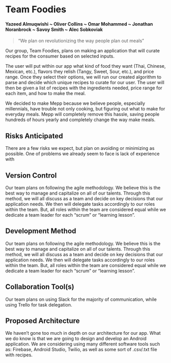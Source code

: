 # Team Foodies
#### Yazeed Almuqwishi ~ Oliver Collins ~ Omar Mohammed ~ Jonathan Noranbrock ~ Savoy Smith ~ Alec Sobkoviak


> “We plan on revolutionizing the way people plan out meals”


Our group, Team Foodies, plans on making an application that will curate recipes for the consumer based on selected inputs. 

The user will put within our app what kind of food they want (Thai, Chinese, Mexican, etc.), flavors they relish (Tangy, Sweet, Sour, etc.), and price range. Once they select their options, we will run our created algorithm to parse and decide which unique recipes to curate for our user. The user will then be given a list of recipes with the ingredients needed, price range for each item, and how to make the meal.

We decided to make Mepp because we believe people, especially millennials, have trouble not only cooking, but figuring out what to make for everyday meals. Mepp will completely remove this hassle, saving people hundreds of hours yearly and completely change the way make meals.


## Risks Anticipated

There are a few risks we expect, but plan on avoiding or minimizing as possible. One of problems we already seem to face is lack of experience with 


## Version Control

Our team plans on following the agile methodology. We believe this is the best way to manage and capitalize on all of our talents. Through this method, we will all discuss as a team and decide on key decisions that our application needs. We then will delegate tasks accordingly to our roles within the team. But, all roles within the team are considered equal while we dedicate a team leader for each “scrum” or “learning lesson”.


## Development Method

Our team plans on following the agile methodology. We believe this is the best way to manage and capitalize on all of our talents. Through this method, we will all discuss as a team and decide on key decisions that our application needs. We then will delegate tasks accordingly to our roles within the team. But, all roles within the team are considered equal while we dedicate a team leader for each “scrum” or “learning lesson”.


## Collaboration Tool(s)

Our team plans on using Slack for the majority of communication, while using Trello for task delegation.


## Proposed Architecture

We haven’t gone too much in depth on our architecture for our app. What we do know is that we are going to design and develop an Android application. We are considering using many different software tools such as: Firebase, Android Studio, Twilio, as well as some sort of .csv/.txt file with recipes.
